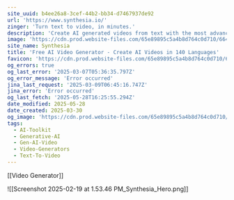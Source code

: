 ```yaml
---
site_uuid: b4ee26a8-3cef-44b2-bb34-d7467937de92
url: 'https://www.synthesia.io/'
zinger: 'Turn text to video, in minutes.'
description: 'Create AI generated videos from text with the most advanced AI avatars and voiceovers in 140+ languages. Try our free AI video generator now!'
image: 'https://cdn.prod.website-files.com/65e89895c5a4b8d764c0d710/664dff84b972812764843b0f_NEW_OG.gif'
site_name: Synthesia
title: 'Free AI Video Generator - Create AI Videos in 140 Languages'
favicon: 'https://cdn.prod.website-files.com/65e89895c5a4b8d764c0d710/664f0f482fa5a4d527d892bc_Favicon-Web-Security%201.png'
og_errors: true
og_last_error: '2025-03-07T05:36:35.797Z'
og_error_message: 'Error occurred'
jina_last_request: '2025-03-09T06:45:16.747Z'
jina_error: 'Error occurred'
og_last_fetch: '2025-05-28T16:25:55.294Z'
date_modified: 2025-05-28
date_created: 2025-03-30
og_image: 'https://cdn.prod.website-files.com/65e89895c5a4b8d764c0d710/67dad5d5c238a51c2327e203_OG-Image_2025.jpg'
tags:
  - AI-Toolkit
  - Generative-AI
  - Gen-AI-Video
  - Video-Generators
  - Text-To-Video
---
```


[[Video Generator]]

![[Screenshot 2025-02-19 at 1.53.46 PM_Synthesia_Hero.png]]
